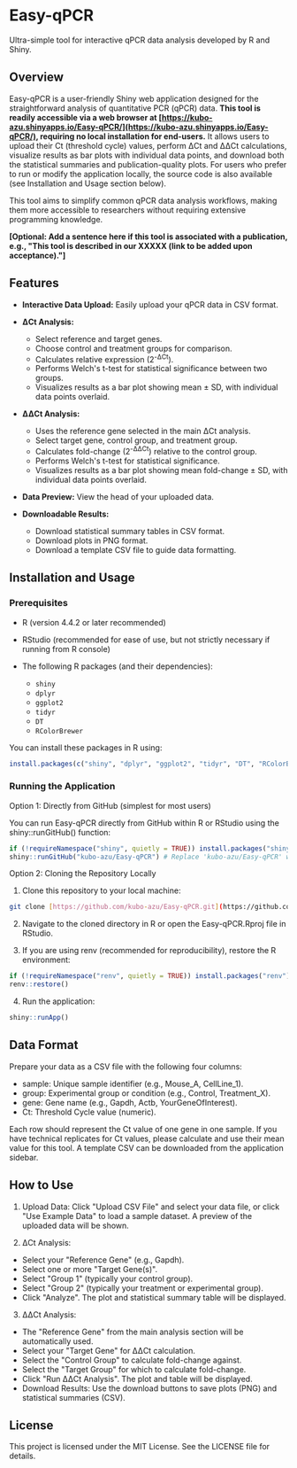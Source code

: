 # Easy-qPCR
Ultra-simple tool for interactive qPCR data analysis developed by R and Shiny.

## Overview

Easy-qPCR is a user-friendly Shiny web application designed for the straightforward analysis of quantitative PCR (qPCR) data. **This tool is readily accessible via a web browser at [https://kubo-azu.shinyapps.io/Easy-qPCR/](https://kubo-azu.shinyapps.io/Easy-qPCR/), requiring no local installation for end-users.** It allows users to upload their Ct (threshold cycle) values, perform ΔCt and ΔΔCt calculations, visualize results as bar plots with individual data points, and download both the statistical summaries and publication-quality plots. For users who prefer to run or modify the application locally, the source code is also available (see Installation and Usage section below).

This tool aims to simplify common qPCR data analysis workflows, making them more accessible to researchers without requiring extensive programming knowledge.


**[Optional: Add a sentence here if this tool is associated with a publication, e.g., "This tool is described in our XXXXX (link to be added upon acceptance)."]**


## Features

* **Interactive Data Upload:** Easily upload your qPCR data in CSV format.

* **ΔCt Analysis:**
    * Select reference and target genes.
    * Choose control and treatment groups for comparison.
    * Calculates relative expression (2<sup>-ΔCt</sup>).
    * Performs Welch's t-test for statistical significance between two groups.
    * Visualizes results as a bar plot showing mean ± SD, with individual data points overlaid.

* **ΔΔCt Analysis:**
    * Uses the reference gene selected in the main ΔCt analysis.
    * Select target gene, control group, and treatment group.
    * Calculates fold-change (2<sup>-ΔΔCt</sup>) relative to the control group.
    * Performs Welch's t-test for statistical significance.
    * Visualizes results as a bar plot showing mean fold-change ± SD, with individual data points overlaid.

* **Data Preview:** View the head of your uploaded data.

* **Downloadable Results:**
    * Download statistical summary tables in CSV format.
    * Download plots in PNG format.
    * Download a template CSV file to guide data formatting.


## Installation and Usage

### Prerequisites

* R (version 4.4.2 or later recommended)

* RStudio (recommended for ease of use, but not strictly necessary if running from R console)

* The following R packages (and their dependencies):
    * `shiny`
    * `dplyr`
    * `ggplot2`
    * `tidyr`
    * `DT`
    * `RColorBrewer`

You can install these packages in R using:

```R
install.packages(c("shiny", "dplyr", "ggplot2", "tidyr", "DT", "RColorBrewer"))
```

### Running the Application

Option 1: Directly from GitHub (simplest for most users)

You can run Easy-qPCR directly from GitHub within R or RStudio using the shiny::runGitHub() function:

```R
if (!requireNamespace("shiny", quietly = TRUE)) install.packages("shiny")
shiny::runGitHub("kubo-azu/Easy-qPCR") # Replace 'kubo-azu/Easy-qPCR' with your actual GitHub username/repository
```


Option 2: Cloning the Repository Locally

1. Clone this repository to your local machine:

```sh
git clone [https://github.com/kubo-azu/Easy-qPCR.git](https://github.com/kubo-azu/Easy-qPCR.git)
```

2. Navigate to the cloned directory in R or open the Easy-qPCR.Rproj file in RStudio.

3. If you are using renv (recommended for reproducibility), restore the R environment:

```R
if (!requireNamespace("renv", quietly = TRUE)) install.packages("renv")
renv::restore()
```

4. Run the application:

```R
shiny::runApp()
```

## Data Format

Prepare your data as a CSV file with the following four columns:

 - sample: Unique sample identifier (e.g., Mouse_A, CellLine_1).
 - group: Experimental group or condition (e.g., Control, Treatment_X).
 - gene: Gene name (e.g., Gapdh, Actb, YourGeneOfInterest).
 - Ct: Threshold Cycle value (numeric).

Each row should represent the Ct value of one gene in one sample. If you have technical replicates for Ct values, please calculate and use their mean value for this tool. A template CSV can be downloaded from the application sidebar.

## How to Use

1. Upload Data: Click "Upload CSV File" and select your data file, or click "Use Example Data" to load a sample dataset. A preview of the uploaded data will be shown.

2. ΔCt Analysis:
 - Select your "Reference Gene" (e.g., Gapdh).
 - Select one or more "Target Gene(s)".
 - Select "Group 1" (typically your control group).
 - Select "Group 2" (typically your treatment or experimental group).
 - Click "Analyze". The plot and statistical summary table will be displayed.

3. ΔΔCt Analysis:
 - The "Reference Gene" from the main analysis section will be automatically used.
 - Select your "Target Gene" for ΔΔCt calculation.
 - Select the "Control Group" to calculate fold-change against.
 - Select the "Target Group" for which to calculate fold-change.
 - Click "Run ΔΔCt Analysis". The plot and table will be displayed.
 - Download Results: Use the download buttons to save plots (PNG) and statistical summaries (CSV).

## License

This project is licensed under the MIT License. See the LICENSE file for details.


